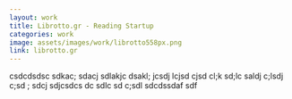 ```yaml
---
layout: work
title: Librotto.gr - Reading Startup
categories: work
image: assets/images/work/librotto558px.png
link: librotto.gr
---
```


csdcdsdsc sdkac; sdacj sdlakjc dsakl; jcsdj lcjsd cjsd cl;k sd;lc saldj c;lsdj c;sd ; sdcj sdjcsdcs
dc sdlc sd c;sdl sdcdssdaf sdf